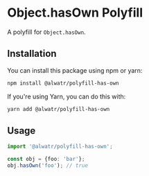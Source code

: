 # Object.hasOwn Polyfill

A polyfill for `Object.hasOwn`.

## Installation

You can install this package using npm or yarn:

```bash
npm install @alwatr/polyfill-has-own
```

If you're using Yarn, you can do this with:

```bash
yarn add @alwatr/polyfill-has-own
```

## Usage

```ts
import '@alwatr/polyfill-has-own';

const obj = {foo: 'bar'};
obj.hasOwn('foo'); // true
```
